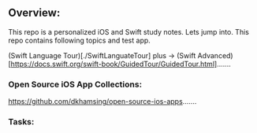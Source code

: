 ## Overview:
This repo is a personalized iOS and Swift study notes. Lets jump into. This repo contains following topics and test app.

(Swift Language Tour)[./SwiftLanguateTour] plus -> (Swift Advanced)[https://docs.swift.org/swift-book/GuidedTour/GuidedTour.html].......

### Open Source iOS App Collections:
https://github.com/dkhamsing/open-source-ios-apps.......

### Tasks: